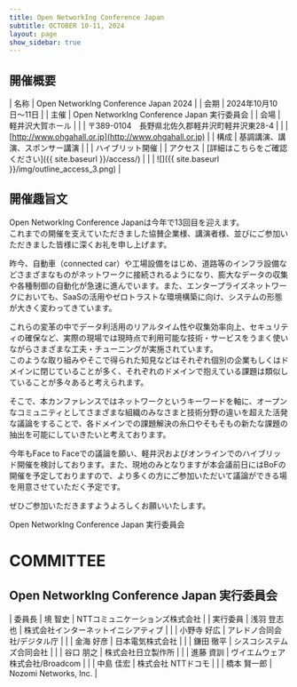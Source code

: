 ```yaml
---
title: Open NetworkIng Conference Japan
subtitle: OCTOBER 10-11, 2024
layout: page
show_sidebar: true
---
```

## 開催概要

| 名称     | Open NetworkIng Conference Japan 2024 |
| 会期     | 2024年10月10日〜11日 |
| 主催     | Open NetworkIng Conference Japan 実行委員会 |
| 会場     | 軽井沢大賀ホール |
|          | 〒389-0104　長野県北佐久郡軽井沢町軽井沢東28-4 |
|          | [http://www.ohgahall.or.jp](http://www.ohgahall.or.jp) |
| 構成     | 基調講演、講演、スポンサー講演 |
|          | ハイブリット開催 |
| アクセス | [詳細はこちらをご確認ください]({{ site.baseurl }}/access/) | 
|          | ![]({{ site.baseurl }}/img/outline_access_3.png) |

## 開催趣旨文

Open NetworkIng Conference Japanは今年で13回目を迎えます。  
これまでの開催を支えていただきました協賛企業様、講演者様、並びにご参加いただきました皆様に深くお礼を申し上げます。

昨今、自動車（connected car）や工場設備をはじめ、道路等のインフラ設備などさまざまなものがネットワークに接続されるようになり、膨大なデータの収集や各種制御の自動化が急速に進んでいます。また、エンタープライズネットワークにおいても、SaaSの活用やゼロトラストな環境構築に向け、システムの形態が大きく変わってきています。

これらの変革の中でデータ利活用のリアルタイム性や収集効率向上、セキュリティの確保など、実際の現場では現時点で利用可能な技術・サービスをうまく使いながらさまざまな工夫・チューニングが実施されています。  
このような取り組みやそこで得られた知見などはそれぞれ個別の企業もしくはドメインに閉じていることが多く、それぞれのドメインで抱えている課題は類似していることが多々あると考えられます。

そこで、本カンファレンスではネットワークというキーワードを軸に、オープンなコミュニティとしてさまざまな組織のみなさまと技術分野の違いを超えた活発な議論をすることで、各ドメインでの課題解決の糸口やそもそもの新たな課題の抽出を可能にしていきたいと考えております。

今年もFace to Faceでの議論を願い、軽井沢およびオンラインでのハイブリッド開催を検討しております。また、現地のみとなりますが本会議前日にはBoFの開催を予定しておりますので、より多くの方にご参加いただいて議論ができる場を用意させていただく予定です。

ぜひご参加いただきますようよろしくお願いいたします。

Open NetworkIng Conference Japan 実行委員会

# COMMITTEE

## Open NetworkIng Conference Japan 実行委員会

| 委員長   | 境 智史 | NTTコミュニケーションズ株式会社 |
| 実行委員 | 浅羽 登志也 | 株式会社インターネットイニシアティブ |
|          | 小野寺 好広  | アレドノ合同会社/デジタル庁 |
|          | 金海 好彦 | 日本電気株式会社 |
|          | 鎌田 徹平 | シスコシステムズ合同会社 |
|          | 谷口 朋之 | 株式会社日立製作所 |
|          | 進藤 資訓 | ヴイエムウェア株式会社/Broadcom |
|          | 中島 佳宏 | 株式会社 NTTドコモ |
|          | 橋本 賢一郎 | Nozomi Networks, Inc. |

